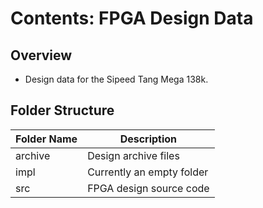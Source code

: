 
# Contents: FPGA Design Data

## Overview
- Design data for the Sipeed Tang Mega 138k.

## Folder Structure

| Folder Name | Description                |
|-------------|----------------------------|
| archive     | Design archive files       |
| impl        | Currently an empty folder  |
| src         | FPGA design source code    |

